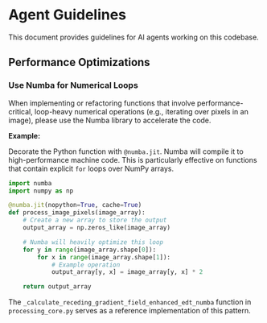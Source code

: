 # Agent Guidelines

This document provides guidelines for AI agents working on this codebase.

## Performance Optimizations

### Use Numba for Numerical Loops

When implementing or refactoring functions that involve performance-critical, loop-heavy numerical operations (e.g., iterating over pixels in an image), please use the Numba library to accelerate the code.

**Example:**

Decorate the Python function with `@numba.jit`. Numba will compile it to high-performance machine code. This is particularly effective on functions that contain explicit `for` loops over NumPy arrays.

```python
import numba
import numpy as np

@numba.jit(nopython=True, cache=True)
def process_image_pixels(image_array):
    # Create a new array to store the output
    output_array = np.zeros_like(image_array)

    # Numba will heavily optimize this loop
    for y in range(image_array.shape[0]):
        for x in range(image_array.shape[1]):
            # Example operation
            output_array[y, x] = image_array[y, x] * 2

    return output_array
```

The `_calculate_receding_gradient_field_enhanced_edt_numba` function in `processing_core.py` serves as a reference implementation of this pattern.
